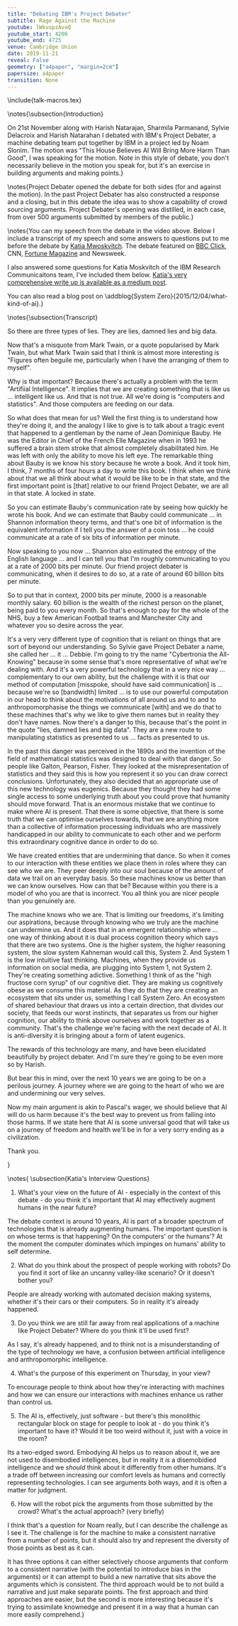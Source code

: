 ```yaml
---
title: "Debating IBM's Project Debater"
subtitle: Rage Against the Machine
youtube: lWkvopzAvoQ
youtube_start: 4206
youtube_end: 4725
venue: Cambridge Union
date: 2019-11-21
reveal: False
geometry: ["a4paper", "margin=2cm"]
papersize: a4paper
transition: None
---
```


\include{talk-macros.tex}

\notes{\subsection{Introduction}

On 21st November along with Harish Natarajan, Sharmila Parmanand, Sylvie Delacroix and Harish Natarahan I debated with IBM's Project Debater, a machine debating team put together by IBM in a project led by Noam Slonim. The motion was "This House Believes AI Will Bring More Harm Than Good", I was speaking for the motion. Note in this style of debate, you don't necessarily believe in the motion you speak for, but it's an exercise in building arguments and making points.}

\notes{Project Debater opened the debate for both sides (for and against the motion). In the past Project Debater has also constructed a response and a closing, but in this debate the idea was to show a capability of crowd sourcing arguments. Project Debater's opening was distilled, in each case, from over 500 arguments submitted by members of the public.}

\notes{You can my speech from the debate in the video above. Below I include a transcript of my speech and some answers to questions put to me before the debate by [Katia Mwoskvitch](http://www.katiamoskvitch.com). The debate featured on [BBC Click](https://www.bbc.co.uk/programmes/m000bsy1), CNN, [Fortune Magazine](https://fortune.com/2019/11/22/ibm-ai-debate-arguments-cambridge-union/) and Newsweek.

I also answered some questions for Katia Moskvitch of the IBM Research Communicaitons team, I've included them below. [Katia's very comprehensive write up is available as a medium post](https://medium.com/@IBMResearch/augmenting-humans-ibms-project-debater-ai-gives-human-debating-teams-a-hand-at-cambridge-69a29bcd4eff).

You can also read a blog post on \addblog{System Zero}{2015/12/04/what-kind-of-ai}.}


\notes{\subsection{Transcript}

So there are three types of lies. They are lies, damned lies and big data. 

Now that's a misquote from Mark Twain, or a quote popularised by Mark Twain, but what Mark Twain said that I think is almost more interesting is "Figures often beguile me, particularly when I have the arranging of them to myself". 

Why is that important? Because there's actually a problem with the term "Artifiial Intelligence". It implies that we are creating something that is like us ... intelligent like us. And that is not true. All we're doing is "computers and statistics". And those computers are feeding on our data. 

So what does that mean for us? Well the first thing is to understand how they're doing it, and the analogy I like to give is to talk about a tragic event that happened to a gentleman by the name of Jean Dominique Bauby. He was the Editor in Chief of the French Elle Magazine when in 1993 he suffered a brain stem stroke that almost completely disabilitated him. He was left with only the ability to move his left eye. The remarkable thing about Bauby is we know his story because he wrote a book. And it took him, I think, 7 months of four hours a day to write this book. I think when we think about that we all think about what it would be like to be in that state, and the first important point is [that] relative to our friend Project Debater, we are all in that state. A locked in state. 

So you can estimate Bauby's communication rate by seeing how quickly he wrote his book. And we can estimate that Bauby could communicate ... in Shannon information theory terms, and that's one bit of information is the equivalent information if I tell you the answer of a coin toss ... he could communicate at a rate of six bits of information per minute. 

Now speaking to you now ... Shannon also estimated the entropy of the English language ... and I can tell you that I'm roughly communicating to you at a rate of 2000 bits per minute. Our friend project debater is communicating, when it desires to do so, at a rate of around 60 billion bits per minute.

So to put that in context, 2000 bits per minute, 2000 is a reasonable monthly salary. 60 billion is the wealth of the richest person on the planet, being paid to you every month. So that's enough to pay for the whole of the NHS, buy a few American Football teams and Manchester City and whatever you so desire across the year. 

It's a very very different type of cognition that is reliant on things that are sort of beyond our understanding. So Sylvie gave Project Debater a name, she called her ... it ... Debbie. I'm going to try the name "Cybertronia the All-Knowing" because in some sense that's more representative of what we're dealing with. And it's a very powerful technology that in a very nice way ... complementary to our own ability, but the challenge with it is that our method of computation [misspoke, should have said communication] is ... because we're so [bandwidth] limited ... is to use our powerful computation in our head to think about the motivations of all around us and to and to anthropomorphasise the things we communicate [with] and we do that to these machines that's why we like to give them names but in reality they don't have names. Now there's a danger to this, because that's the point in the quote "lies, damned lies and big data". They are a new route to manipulating statistics as presented to us ... facts as presented to us. 

In the past this danger was perceived in the 1890s and the invention of the field of mathematical statistics was designed to deal with that danger. So people like Galton, Pearson, Fisher. They looked at the misrepresentation of statistics and they said this is how you represent it so you can draw correct conclusions. Unfortunately, they also decided that an appropriate use of this new technology was eugenics. Because they thought they had some single access to some underlying truth about you could prove that humanity should move forward. That is an enormous mistake that we continue to make where AI is present. That there is some objective, that there is some truth that we can optimise ourselves towards, that we are anything more than a collective of information processing individuals who are massively handicapped in our ability to communicate to each other and we perform this extraordinary cognitive dance in order to do so. 

We have created entities that are undermining that dance. So when it comes to our interaction with these entities we place them in roles where they can see who we are. They peer deeply into our soul because of the amount of data we trail on an everyday basis. So these machines know us better than we can know ourselves. How can that be? Because within you there is a model of who you are that is incorrect. You all think you are nicer people than you genuinely are. 

The machine knows who we are. That is limiting our freedoms, it's limiting our aspirations, because through knowing who we truly are the machine can undermine us. And it does that in an emergent relationship where ... one way of thinking about it is dual process cognition theory which says that there are two systems. One is the higher system, the higher reasoning system, the slow system Kahneman would call this, System 2. And System 1 is the low intuitive fast thinking. Machines, when they provide us information on social media, are plugging into System 1, not System 2. They're creating something adictive. Something I think of as the "high fructose corn syrup" of our cognitive diet. They are making us cognitively obese as we consume this material. As they do that they are creating an ecosystem that sits under us, something I call System Zero. An ecosystem of shared behaviour that draws us into a certain direction, that divides our society, that feeds our worst instincts, that separates us from our higher cognition, our ability to think above ourselves and work together as a community. That's the challenge we're facing with the next decade of AI. It is anti-diversity it is bringing about a form of latent eugenics.

The rewards of this technology are many, and have been elucidated beautifully by project debater. And I'm sure they're going to be even more so by Harish. 

But bear this in mind, over the next 10 years we are going to be on a perilous journey. A journey where we are going to the heart of who we are and undermining our very selves. 

Now my main argument is akin to Pascal's wager, we should believe that AI will do us harm because it's the best way to prevent us from falling into those harms. If we state here that AI is some universal good that will take us on a journey of freedom and health we'll be in for a very sorry ending as a civilization. 

Thank you.


}


\notes{
\subsection{Katia's Interview Questions}

1. What's your view on the future of AI - especially in the context of this debate - do you think it's important that AI may effectively augment humans in the near future?

The debate context is around 10 years, AI is part of a broader spectrum of technologies that is already augmenting humans. The important question is on whose terms is that happening? On the computers' or the humans'? At the moment the computer dominates which impinges on humans' ability to self determine.

2. What do you think about the prospect of people working with robots? Do you find it sort of like an uncanny valley-like scenario? Or it doesn't bother you?

People are already working with automated decision making systems, whether it's their cars or their computers. So in reality it's already happened.

3. Do you think we are still far away from real applications of a machine like Project Debater? Where do you think it'll be used first?

As I say, it's already happened, and to think not is a misunderstanding of the type of technology we have, a confusion between artificial intelligence and anthropomorphic intelligence.

4. What's the purpose of this experiment on Thursday, in your view?

To encourage people to think about how they're interacting with machines and how we can ensure our interactions with machines enhance us rather than control us.

5. The AI is, effectively, just software - but there's this monolithic rectangular block on stage for people to look at - do you think it's important to have it? Would it be too weird without it, just with a voice in the room?

Its a two-edged sword. Embodying AI helps us to reason about it, we are not used to disembodied intelligences, but in reality it *is* a disemobidied intelligence and we *should* think about it differently from other humans. It's a trade off between increasing our comfort levels as humans and correctly representing technologies. I can see arguments both ways, and it is often a matter for judgment.

6. How will the robot pick the arguments from those submitted by the crowd? What's the actual approach? (very briefly)

I think that's a question for Noam really, but I can describe the challenge as I see it. The challenge is for the machine to make a consistent narrative from a number of points, but it should also try and represent the diversity of those points as best as it can.

It has three options it can either selectively choose arguments that conform to a consistent narrative (with the potential to introduce bias in the arguments) or it can attempt to build a new narrative that sits above the arguments which is consistent. The third approach would be to not build a narrative and just make separate points. The first approach and third approaches are easier, but the second is more interesting because it's trying to assimilate knownedge and present it in a way that a human can more easily comprehend.}


